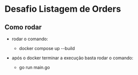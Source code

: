 # Desafio Listagem de Orders



## Como rodar

- rodar o comando:
  - docker compose up --build 

- após o docker terminar a execução basta rodar o comando:
  - go run main.go

